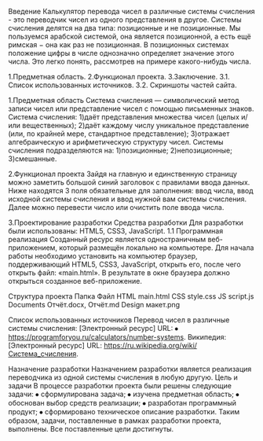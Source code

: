Введение
Калькулятор перевода чисел в различные системы счисления - это переводчик чисел из одного представления в другое. Системы счисления делятся на два типа: позиционные и не позиционные. Мы пользуемся арабской системой, она является позиционной, а есть ещё римская − она как раз не позиционная. В позиционных системах положение цифры в числе однозначно определяет значение этого числа. Это легко понять, рассмотрев на примере какого-нибудь числа.

1.Предметная область.
2.Функционал проекта.
3.Заключение.
3.1. Список использованных источников.
3.2. Скриншоты частей сайта.

1.Предметная область
Система счисления — символический метод записи чисел или представление чисел с помощью письменных знаков.
Система счисления:
1)даёт представления множества чисел (целых и/или вещественных);
2)даёт каждому числу уникальное представление (или, по крайней мере, стандартное представление);
3)отражает алгебраическую и арифметическую структуру чисел.
Системы счисления подразделяются на:
1)позиционные;
2)непозиционные;
3)смешанные.

2.Функционал проекта
Зайдя на главную и единственную страницу можно заметить большой синий заголовок с правилами ввода данных. Ниже находятся 3 поля обязательные для заполнения: ввод числа, ввод исходной системы счисления и ввод нужной вам системы счисления. Далее можно перевести число или очистить поле ввода  числа.

3.Проектирование разработки
Средства разработки 
Для разработки были использованы: HTML5, CSS3, JavaScript.
1.1 Программная реализация 
Созданный ресурс является одностраничным веб-приложением, который размещён локально на компьютере. Для начала работы необходимо установить на компьютер браузер, поддерживающий HTML5, CSS3, JavaScript, открыть его, после чего открыть файл: «main.html». В результате в окне браузера должно открыться созданное веб-приложение.   

Структура проекта
Папка	Файл HTML main.html 
CSS	style.css 
JS	script.js 
Documents	Отчёт.docx, Отчёт.md 
Design	макет.png

Список использованных источников
Перевод чисел в различные системы счисления: [Электронный ресурс] URL: ⦁	https://programforyou.ru/calculators/number-systems.
Википедия: [Электронный ресурс] URL: https://ru.wikipedia.org/wiki/Система_счисления.

Назначение разработки 
Назначением разработки является реализация переводчика из одной системы счисления в любую другую.
Цель и задачи 
В процессе разработки проекта были решены следующие задачи:
⦁	сформулирована задача;
⦁	изучена предметная область;
⦁	обоснован выбор средств реализации;
⦁	разработан программный продукт;
⦁	сформировано техническое описание разработки.
Таким образом, задачи, поставленные в рамках разработки проекта, выполнены. Все поставленные цели достигнуты.
